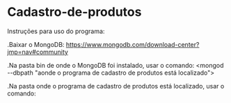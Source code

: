 # Cadastro-de-produtos

Instruções para uso do programa:

.Baixar o MongoDB: https://www.mongodb.com/download-center?jmp=nav#community

.Na pasta bin de onde o MongoDB foi instalado, usar o comando:
<mongod --dbpath "aonde o programa de cadastro de produtos está localizado">

.Na pasta onde o programa de cadastro de produtos está localizado, usar o comando:
<npm start>

